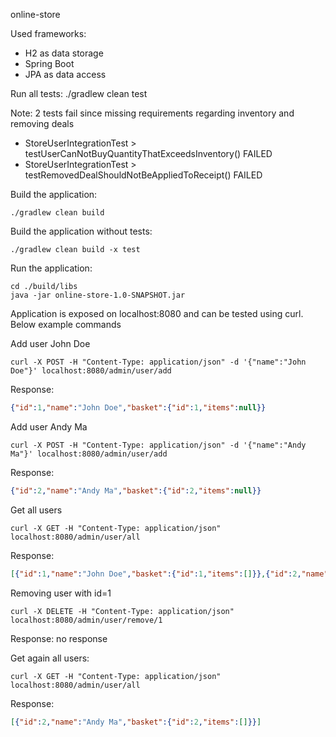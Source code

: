 online-store

Used frameworks:
- H2 as data storage
- Spring Boot
- JPA as data access

Run all tests: ./gradlew clean test

Note: 2 tests fail since missing requirements regarding inventory and removing deals
- StoreUserIntegrationTest > testUserCanNotBuyQuantityThatExceedsInventory() FAILED
- StoreUserIntegrationTest > testRemovedDealShouldNotBeAppliedToReceipt() FAILED

Build the application: 
```
./gradlew clean build
```

Build the application without tests: 
```
./gradlew clean build -x test
```

Run the application:
```
cd ./build/libs 
java -jar online-store-1.0-SNAPSHOT.jar
```

Application is exposed on localhost:8080 and can be tested using curl. Below example commands

Add user John Doe

``` 
curl -X POST -H "Content-Type: application/json" -d '{"name":"John Doe"}' localhost:8080/admin/user/add
```
Response:
```json
{"id":1,"name":"John Doe","basket":{"id":1,"items":null}}
```

Add user Andy Ma 
```
curl -X POST -H "Content-Type: application/json" -d '{"name":"Andy Ma"}' localhost:8080/admin/user/add
```
Response:
```json
{"id":2,"name":"Andy Ma","basket":{"id":2,"items":null}}
```

Get all users
```
curl -X GET -H "Content-Type: application/json" localhost:8080/admin/user/all
```
Response:
```json
[{"id":1,"name":"John Doe","basket":{"id":1,"items":[]}},{"id":2,"name":"Andy Ma","basket":{"id":2,"items":[]}}]
```

Removing user with id=1
```
curl -X DELETE -H "Content-Type: application/json" localhost:8080/admin/user/remove/1
```
Response:
no response

Get again all users:
```
curl -X GET -H "Content-Type: application/json" localhost:8080/admin/user/all
```

Response:
```json
[{"id":2,"name":"Andy Ma","basket":{"id":2,"items":[]}}]
```